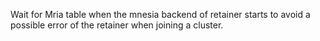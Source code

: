 Wait for Mria table when the mnesia backend of retainer starts to avoid a possible error of the retainer when joining a cluster.
